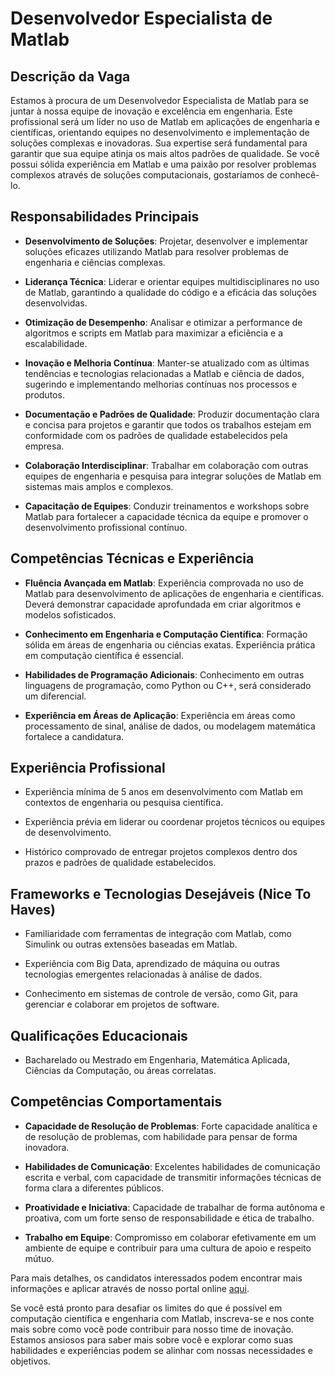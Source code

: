 # Desenvolvedor Especialista de Matlab

## Descrição da Vaga

Estamos à procura de um Desenvolvedor Especialista de Matlab para se juntar à nossa equipe de inovação e excelência em engenharia. Este profissional será um líder no uso de Matlab em aplicações de engenharia e científicas, orientando equipes no desenvolvimento e implementação de soluções complexas e inovadoras. Sua expertise será fundamental para garantir que sua equipe atinja os mais altos padrões de qualidade. Se você possui sólida experiência em Matlab e uma paixão por resolver problemas complexos através de soluções computacionais, gostaríamos de conhecê-lo.

## Responsabilidades Principais

- **Desenvolvimento de Soluções**: Projetar, desenvolver e implementar soluções eficazes utilizando Matlab para resolver problemas de engenharia e ciências complexas.
  
- **Liderança Técnica**: Liderar e orientar equipes multidisciplinares no uso de Matlab, garantindo a qualidade do código e a eficácia das soluções desenvolvidas.
  
- **Otimização de Desempenho**: Analisar e otimizar a performance de algoritmos e scripts em Matlab para maximizar a eficiência e a escalabilidade.
  
- **Inovação e Melhoria Contínua**: Manter-se atualizado com as últimas tendências e tecnologias relacionadas a Matlab e ciência de dados, sugerindo e implementando melhorias contínuas nos processos e produtos.
  
- **Documentação e Padrões de Qualidade**: Produzir documentação clara e concisa para projetos e garantir que todos os trabalhos estejam em conformidade com os padrões de qualidade estabelecidos pela empresa.
  
- **Colaboração Interdisciplinar**: Trabalhar em colaboração com outras equipes de engenharia e pesquisa para integrar soluções de Matlab em sistemas mais amplos e complexos.
  
- **Capacitação de Equipes**: Conduzir treinamentos e workshops sobre Matlab para fortalecer a capacidade técnica da equipe e promover o desenvolvimento profissional contínuo.

## Competências Técnicas e Experiência

- **Fluência Avançada em Matlab**: Experiência comprovada no uso de Matlab para desenvolvimento de aplicações de engenharia e científicas. Deverá demonstrar capacidade aprofundada em criar algoritmos e modelos sofisticados.

- **Conhecimento em Engenharia e Computação Científica**: Formação sólida em áreas de engenharia ou ciências exatas. Experiência prática em computação científica é essencial.

- **Habilidades de Programação Adicionais**: Conhecimento em outras linguagens de programação, como Python ou C++, será considerado um diferencial.

- **Experiência em Áreas de Aplicação**: Experiência em áreas como processamento de sinal, análise de dados, ou modelagem matemática fortalece a candidatura.

## Experiência Profissional

- Experiência mínima de 5 anos em desenvolvimento com Matlab em contextos de engenharia ou pesquisa científica.
  
- Experiência prévia em liderar ou coordenar projetos técnicos ou equipes de desenvolvimento.
  
- Histórico comprovado de entregar projetos complexos dentro dos prazos e padrões de qualidade estabelecidos.

## Frameworks e Tecnologias Desejáveis (Nice To Haves)

- Familiaridade com ferramentas de integração com Matlab, como Simulink ou outras extensões baseadas em Matlab.

- Experiência com Big Data, aprendizado de máquina ou outras tecnologias emergentes relacionadas à análise de dados.

- Conhecimento em sistemas de controle de versão, como Git, para gerenciar e colaborar em projetos de software.

## Qualificações Educacionais

- Bacharelado ou Mestrado em Engenharia, Matemática Aplicada, Ciências da Computação, ou áreas correlatas.

## Competências Comportamentais

- **Capacidade de Resolução de Problemas**: Forte capacidade analítica e de resolução de problemas, com habilidade para pensar de forma inovadora.

- **Habilidades de Comunicação**: Excelentes habilidades de comunicação escrita e verbal, com capacidade de transmitir informações técnicas de forma clara a diferentes públicos.

- **Proatividade e Iniciativa**: Capacidade de trabalhar de forma autônoma e proativa, com um forte senso de responsabilidade e ética de trabalho.

- **Trabalho em Equipe**: Compromisso em colaborar efetivamente em um ambiente de equipe e contribuir para uma cultura de apoio e respeito mútuo.

Para mais detalhes, os candidatos interessados podem encontrar mais informações e aplicar através de nosso portal online [aqui](https://recruiter.pt/jobs).

Se você está pronto para desafiar os limites do que é possível em computação científica e engenharia com Matlab, inscreva-se e nos conte mais sobre como você pode contribuir para nosso time de inovação. Estamos ansiosos para saber mais sobre você e explorar como suas habilidades e experiências podem se alinhar com nossas necessidades e objetivos.